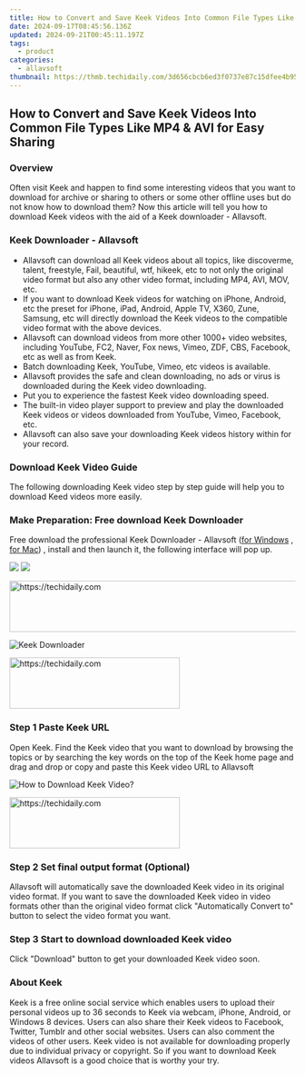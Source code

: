 ```yaml
---
title: How to Convert and Save Keek Videos Into Common File Types Like MP4 & AVI for Easy Sharing
date: 2024-09-17T08:45:56.136Z
updated: 2024-09-21T00:45:11.197Z
tags:
  - product
categories:
  - allavsoft
thumbnail: https://thmb.techidaily.com/3d656cbcb6ed3f0737e87c15dfee4b95bfd8fca2d1ffd5bcbe3ae82b87b12f89.jpg
---
```


## How to Convert and Save Keek Videos Into Common File Types Like MP4 & AVI for Easy Sharing

### Overview

Often visit Keek and happen to find some interesting videos that you want to download for archive or sharing to others or some other offline uses but do not know how to download them? Now this article will tell you how to download Keek videos with the aid of a Keek downloader - Allavsoft.

### Keek Downloader - Allavsoft

* Allavsoft can download all Keek videos about all topics, like discoverme, talent, freestyle, Fail, beautiful, wtf, hikeek, etc to not only the original video format but also any other video format, including MP4, AVI, MOV, etc.
* If you want to download Keek videos for watching on iPhone, Android, etc the preset for iPhone, iPad, Android, Apple TV, X360, Zune, Samsung, etc will directly download the Keek videos to the compatible video format with the above devices.
* Allavsoft can download videos from more other 1000+ video websites, including YouTube, FC2, Naver, Fox news, Vimeo, ZDF, CBS, Facebook, etc as well as from Keek.
* Batch downloading Keek, YouTube, Vimeo, etc videos is available.
* Allavsoft provides the safe and clean downloading, no ads or virus is downloaded during the Keek video downloading.
* Put you to experience the fastest Keek video downloading speed.
* The built-in video player support to preview and play the downloaded Keek videos or videos downloaded from YouTube, Vimeo, Facebook, etc.
* Allavsoft can also save your downloading Keek videos history within for your record.

### Download Keek Video Guide

The following downloading Keek video step by step guide will help you to download Keed videos more easily.

### Make Preparation: Free download Keek Downloader

Free download the professional Keek Downloader - Allavsoft ([for Windows](https://tools.techidaily.com/allavsoft/products/) , [for Mac](https://tools.techidaily.com/allavsoft/products/)) , install and then launch it, the following interface will pop up.

[![](https://www.allavsoft.com/how-to/../images/how-to/free-download-win.jpg)](https://tools.techidaily.com/allavsoft/products/) [![](https://www.allavsoft.com/how-to/../images/how-to/free-download-mac.jpg)](https://tools.techidaily.com/allavsoft/products/)

<!-- affiliate ads begin -->
<a href="https://appsumo.8odi.net/c/5597632/2105866/7443" target="_top" id="2105866">
  <img src="//a.impactradius-go.com/display-ad/7443-2105866" border="0" alt="https://techidaily.com" width="728" height="90"/>
</a>
<img height="0" width="0" src="https://appsumo.8odi.net/i/5597632/2105866/7443" style="position:absolute;visibility:hidden;" border="0" />
<!-- affiliate ads end -->

![Keek Downloader](https://www.allavsoft.com/how-to/../images/allavsoft/screen-shot-600.jpg)

<!-- affiliate ads begin -->
<a href="https://aligracehair.sjv.io/c/5597632/1959759/19272" target="_top" id="1959759">
  <img src="//a.impactradius-go.com/display-ad/19272-1959759" border="0" alt="https://techidaily.com" width="300" height="90"/>
</a>
<img height="0" width="0" src="https://aligracehair.sjv.io/i/5597632/1959759/19272" style="position:absolute;visibility:hidden;" border="0" />
<!-- affiliate ads end -->

### Step 1 Paste Keek URL

Open Keek. Find the Keek video that you want to download by browsing the topics or by searching the key words on the top of the Keek home page and drag and drop or copy and paste this Keek video URL to Allavsoft

![How to Download Keek Video?](https://www.allavsoft.com/how-to/../images/how-to/download-rtmp-video/download-rtmp-video.jpg)

<!-- affiliate ads begin -->
<a href="https://laganoo.pxf.io/c/5597632/1528681/16446" target="_top" id="1528681">
  <img src="//a.impactradius-go.com/display-ad/16446-1528681" border="0" alt="https://techidaily.com" width="300" height="90"/>
</a>
<img height="0" width="0" src="https://laganoo.pxf.io/i/5597632/1528681/16446" style="position:absolute;visibility:hidden;" border="0" />
<!-- affiliate ads end -->

### Step 2 Set final output format (Optional)

Allavsoft will automatically save the downloaded Keek video in its original video format. If you want to save the downloaded Keek video in video formats other than the original video format click "Automatically Convert to" button to select the video format you want.

### Step 3 Start to download downloaded Keek video

Click "Download" button to get your downloaded Keek video soon.

### About Keek

Keek is a free online social service which enables users to upload their personal videos up to 36 seconds to Keek via webcam, iPhone, Android, or Windows 8 devices. Users can also share their Keek videos to Facebook, Twitter, Tumblr and other social websites. Users can also comment the videos of other users. Keek video is not available for downloading properly due to individual privacy or copyright. So if you want to download Keek videos Allavsoft is a good choice that is worthy your try.

<ins class="adsbygoogle"
     style="display:block"
     data-ad-format="autorelaxed"
     data-ad-client="ca-pub-7571918770474297"
     data-ad-slot="1223367746"></ins>

<ins class="adsbygoogle"
     style="display:block"
     data-ad-client="ca-pub-7571918770474297"
     data-ad-slot="8358498916"
     data-ad-format="auto"
     data-full-width-responsive="true"></ins>



